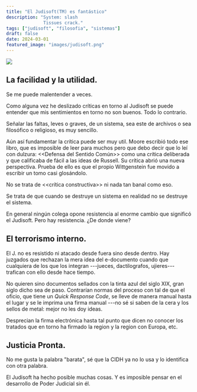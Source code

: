 ```yaml
---
title: "El Judisoft(TM) es fantástico"
description: "System: slash   
              Tissues crack."
tags: ["judisoft", "filosofia", "sistemas"]
draft: false
date: 2024-03-01
featured_image: "images/judisoft.png"
---
```


![](https://img.shields.io/badge/document_v.-0.51-blue)

## La facilidad y la utilidad.

Se me puede malentender a veces.

Como alguna vez he deslizado críticas en torno al Judisoft se puede entender que mis sentimientos en torno no son buenos. Todo lo contrario. 

Señalar las faltas, leves o graves, de un sistema, sea este de archivos o sea filosófico o religioso, es muy sencillo.

Aún así fundamentar la crítica puede ser muy util. Moore escribió todo ese libro, que es imposible de leer para muchos pero que debo decir que lo leí con dulzura: <<Defensa del Sentido Común>> como una crítica deliberada y que calificaba de fácil a las ideas de Russell. Su crítica abrió una nueva perspectiva. Prueba de ello es que el propio Wittgenstein fue movido a escribir un tomo casi glosándolo.

No se trata de <<crítica constructiva>> ni nada tan banal como eso.

Se trata de que cuando se destruye un sistema en realidad no se destruye el sistema.

En general ningún colega opone resistencia al enorme cambio que significó el Judisoft. Pero hay resistencia. ¿De donde viene?

## El terrorismo interno.

El J. no es resistido ni atacado desde fuera sino desde dentro. Hay juzgados que rechazan la mera idea del e-documento cuando que cualquiera de los que los integran ---jueces, dactilografos, ujieres--- trafican con ello desde hace tiempo.

No quieren sino documentos sellados con la tinta azul del siglo XIX, gran siglo dicho sea de paso. Contrarían normas del proceso con tal de que el oficio, que tiene un _Quick Response Code_, se lleve de manera manual hasta el lugar y se le imprima una firma manual ---no sé si saben de la cera y los sellos de metal: mejor no les doy ideas.

Desprecian la firma electrónica hasta tal punto que dicen no conocer los tratados que en torno ha firmado la region y la region con Europa, etc. 

## Justicia Pronta.

No me gusta la palabra "barata", sé que la CIDH ya no lo usa y lo identifica con otra palabra. 

El Judisoft ha hecho posible muchas cosas. Y es imposible pensar en el desarrollo de Poder Judicial sin él.


